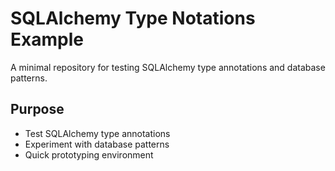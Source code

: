 # SQLAlchemy Type Notations Example

A minimal repository for testing SQLAlchemy type annotations and database patterns.

## Purpose

- Test SQLAlchemy type annotations
- Experiment with database patterns
- Quick prototyping environment

